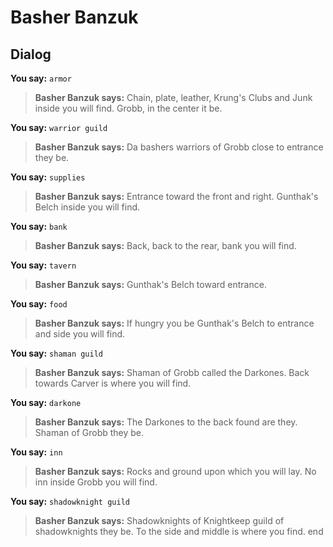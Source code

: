 # Basher Banzuk


## Dialog

**You say:** `armor`



>**Basher Banzuk says:** Chain, plate, leather, Krung's Clubs and Junk inside you will find.  Grobb, in the center it be.

**You say:** `warrior guild`



>**Basher Banzuk says:** Da bashers warriors of Grobb close to entrance they be.

**You say:** `supplies`



>**Basher Banzuk says:** Entrance toward the front and right.  Gunthak's Belch inside you will find.

**You say:** `bank`



>**Basher Banzuk says:** Back, back to the rear, bank you will find.

**You say:** `tavern`



>**Basher Banzuk says:** Gunthak's Belch toward entrance.

**You say:** `food`



>**Basher Banzuk says:** If hungry you be Gunthak's Belch to entrance and side you will find.

**You say:** `shaman guild`



>**Basher Banzuk says:** Shaman of Grobb called the Darkones.  Back towards Carver is where you will find.

**You say:** `darkone`



>**Basher Banzuk says:** The Darkones to the back found are they.  Shaman of Grobb they be.

**You say:** `inn`



>**Basher Banzuk says:** Rocks and ground upon which you will lay.  No inn inside Grobb you will find.

**You say:** `shadowknight guild`



>**Basher Banzuk says:** Shadowknights of Knightkeep guild of shadowknights they be.  To the side and middle is where you find.
end